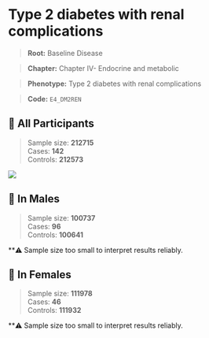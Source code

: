 # Type 2 diabetes with renal complications

> **Root:** Baseline Disease  

> **Chapter:** Chapter IV- Endocrine and metabolic  

> **Phenotype:** Type 2 diabetes with renal complications  

> **Code:** `E4_DM2REN`

## 🧪 All Participants  
> Sample size: **212715**  
> Cases: **142**  
> Controls: **212573**
<img src="/Disease/Figures/ALL/Incidence/E4_DM2REN.png"/>
<CsvTable src="/Disease/Data/ALL/Incidence/COX_E4_DM2REN.csv" label="🔍 View full results" />

## 👨 In Males  
> Sample size: **100737**  
> Cases: **96**  
> Controls: **100641**

**⚠️ Sample size too small to interpret results reliably.


## 👩 In Females  
> Sample size: **111978**  
> Cases: **46**  
> Controls: **111932**

**⚠️ Sample size too small to interpret results reliably.

